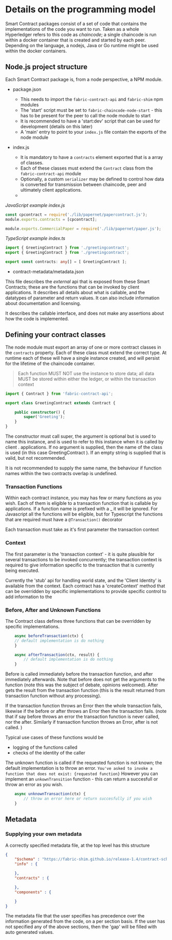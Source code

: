 # Details on the programming model

Smart Contract packages consist of a set of code that contains the implementations of the code you want to run. Taken as a whole Hyperledger refers to this code as *chaincode*; a single chaincode is run within a docker container that is created and started by each peer.  Depending on the language, a nodejs, Java or Go runtime might be used within the docker containers.

## Node.js project structure

Each Smart Contract package is, from a node perspective, a NPM module.

- package.json
    - This needs to import the `fabric-contract-api` and `fabric-shim` npm modules
    - The 'start' script must be set to `fabric-chaincode-node-start` - this has to be present for the peer to call the node module to start
    - It is recommended to have a 'start:dev' script that can be used for development (details on this later)
    - A 'main' entry to point to your `index.js` file contain the exports of the node module

- index.js
    - It is mandatory to have a `contracts` element exported that is a array of classes. 
    - Each of these classes must extend the `Contract` class from the `fabric-contract-api` module
    - Optionally, a custom `serializer` may be defined to control how data is converted for transmission between chaincode, peer and ultimately client applications. 
    - 
*JavaScript example index.js*

```javascript
const cpcontract = require('./lib/papernet/papercontract.js');
module.exports.contracts = [cpcontract];

module.exports.CommercialPaper = require('./lib/papernet/paper.js');
```

*TypeScript example index.ts*

```typescript
import { GreetingContract } from './greetingcontract';
export { GreetingContract } from './greetingcontract';

export const contracts: any[] = [ GreetingContract ];
```

- contract-metadata/metadata.json

This file describes the *external* api that is exposed from these Smart Contracts; these are the functions that can be invoked by client applications. It describes all details about what is callable, and the datatypes of parameter and return values. It can also include information about documentation and licensing. 

It describes the callable interface, and does not make any assertions about how the code is implemented. 

## Defining your contract classes

The node module must export an array of one or more contract classes in the `contracts` property.
Each of these class must extend the correct type. At runtime each of these will have a single instance created, and will persist for the lifetime of the chaincode container. 

> Each function MUST NOT use the instance to store data; all data MUST be stored within either the ledger, or within the transaction context

```typescript
import { Contract } from 'fabric-contract-api';

export class GreetingContract extends Contract {

    public constructor() {
        super('Greeting');
    }
}
```

The constructor must call super, the argument is optional but is used to name this instance, and is used to refer to this instance when it is called by client . applications. If no argument is supplied, then the name of the class is used (in this case GreetingContract ). If an empty string is supplied that is valid, but not recommended.

It is not recommended to supply the same name, the behaviour if function names within the two contracts overlap is undefined. 

### Transaction Functions

Within each contract instance, you may has few or many functions as you wish. Each of them is eligible to a transaction function that is callable by applications.
If a function name is prefixed with a _ it will be ignored.  For Javascript all the functions will be eligible, but for Typescript the functions that are required must have a `@Transaction()` decorator

Each transaction must take as it's first parameter the transaction context

### Context

The first parameter is the 'transaction context' - it is quite plausible for several transactions to be invoked concurrently; the transaction context is required to give information specific to the transaction that is currently being executed. 

Currently the 'stub' api for handling world state, and the 'Client Identity' is available from the context.
Each contract has a 'createContext' method that can be overridden by specific implementations to provide specific control to add information to the 


### Before, After and Unknown Functions

The Contract class defines three functions that can be overridden by specific implementations.

```javascript
    async beforeTransaction(ctx) {
    // default implementation is do nothing
    }

    async afterTransaction(ctx, result) {
        // default implementation is do nothing
    }
```

Before is called immediately before the transaction function, and after immediately afterwards. Note that before does not get the arguments to the function (note this was the subject of debate, opinions welcomed). After gets the result from the transaction function (this is the result returned from transaction function without any processing). 

If the transaction function throws an Error then the whole transaction fails, likewise if the before or after throws an Error then the transaction fails. (note that if say before throws an error the transaction function is never called, nor the after. Similarly if transaction function throws an Error, after is not called. )

Typical use cases of these functions would be

- logging of the functions called
- checks of the identity of the caller

The unknown function is called if the requested function is not known; the default implementation is to throw an error. `You've asked to invoke a function that does not exist: {requested function}` 
However you can implement an `unkownTransition` function - this can return a succesfull or throw an error as you wish. 

```javascript
    async unknownTransaction(ctx) {
        // throw an error here or return succesfully if you wish
    }
```

## Metadata

### Supplying your own metadata
A correctly specified metadata file, at the top level has this structure

```json
{
    "$schema" : "https://fabric-shim.github.io/release-1.4/contract-schema.json",
    "info" : {

    },
    "contracts" : {

    },
    "components" : {

    }
}
```

The metadata file that the user specifies has precedence over the information generated from the code, on a per section basis. If the user has not specified any of the above sections, then the 'gap' will be filled with auto generated values. 